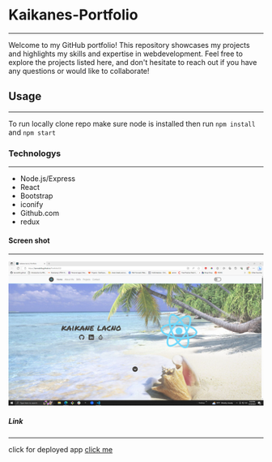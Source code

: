# Kaikanes-Portfolio
***
 Welcome to my GitHub portfolio! This repository showcases my projects and highlights my skills and expertise in webdevelopment. Feel free to explore the projects listed here, and don't hesitate to reach out if you have any questions or would like to collaborate!
## Usage
***
To run locally clone repo make sure node is installed then run `npm install` and `npm start`

### Technologys
***
* Node.js/Express
* React
* Bootstrap
* iconify
* Github.com
* redux 

#### Screen shot
***
![image](./src/images/Screenshot%20(187).png)
##### Link
***
click for deployed app
[click me](https://lacnoskillz.github.io/Portfolio3.0/)